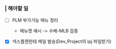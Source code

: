 
### | 해야할 일

- [ ] PLM 부가기능 메뉴 정리
	- 메뉴명 예시 -> 수배-MLB 검증
- [x] 넥스플랜한테 메일 발송(Dev_Project의 ipj 파일받기)



